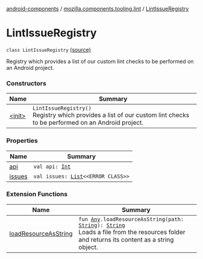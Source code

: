 [android-components](../../index.md) / [mozilla.components.tooling.lint](../index.md) / [LintIssueRegistry](./index.md)

# LintIssueRegistry

`class LintIssueRegistry` [(source)](https://github.com/mozilla-mobile/android-components/blob/master/components/tooling/lint/src/main/java/mozilla/components/tooling/lint/LintIssueRegistry.kt#L14)

Registry which provides a list of our custom lint checks to be performed on an Android project.

### Constructors

| Name | Summary |
|---|---|
| [&lt;init&gt;](-init-.md) | `LintIssueRegistry()`<br>Registry which provides a list of our custom lint checks to be performed on an Android project. |

### Properties

| Name | Summary |
|---|---|
| [api](api.md) | `val api: `[`Int`](https://kotlinlang.org/api/latest/jvm/stdlib/kotlin/-int/index.html) |
| [issues](issues.md) | `val issues: `[`List`](https://kotlinlang.org/api/latest/jvm/stdlib/kotlin.collections/-list/index.html)`<<ERROR CLASS>>` |

### Extension Functions

| Name | Summary |
|---|---|
| [loadResourceAsString](../../mozilla.components.support.test.file/kotlin.-any/load-resource-as-string.md) | `fun `[`Any`](https://kotlinlang.org/api/latest/jvm/stdlib/kotlin/-any/index.html)`.loadResourceAsString(path: `[`String`](https://kotlinlang.org/api/latest/jvm/stdlib/kotlin/-string/index.html)`): `[`String`](https://kotlinlang.org/api/latest/jvm/stdlib/kotlin/-string/index.html)<br>Loads a file from the resources folder and returns its content as a string object. |
